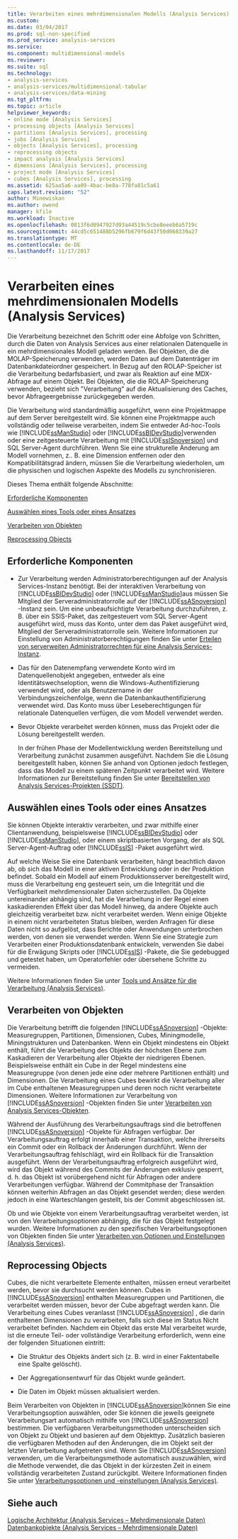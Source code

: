 ```yaml
---
title: Verarbeiten eines mehrdimensionalen Modells (Analysis Services) | Microsoft Docs
ms.custom: 
ms.date: 03/04/2017
ms.prod: sql-non-specified
ms.prod_service: analysis-services
ms.service: 
ms.component: multidimensional-models
ms.reviewer: 
ms.suite: sql
ms.technology:
- analysis-services
- analysis-services/multidimensional-tabular
- analysis-services/data-mining
ms.tgt_pltfrm: 
ms.topic: article
helpviewer_keywords:
- online mode [Analysis Services]
- processing objects [Analysis Services]
- partitions [Analysis Services], processing
- jobs [Analysis Services]
- objects [Analysis Services], processing
- reprocessing objects
- impact analysis [Analysis Services]
- dimensions [Analysis Services], processing
- project mode [Analysis Services]
- cubes [Analysis Services], processing
ms.assetid: 625aa5a6-aa09-4bac-be8a-778fa81c5a61
caps.latest.revision: "52"
author: Minewiskan
ms.author: owend
manager: kfile
ms.workload: Inactive
ms.openlocfilehash: 0813f6d0947927d93a44519c5cbe8eeeb6a5719c
ms.sourcegitcommit: 44cd5c651488b5296fb679f6d43f50d068339a27
ms.translationtype: MT
ms.contentlocale: de-DE
ms.lasthandoff: 11/17/2017
---
```

# <a name="processing-a-multidimensional-model-analysis-services"></a>Verarbeiten eines mehrdimensionalen Modells (Analysis Services)
  Die Verarbeitung bezeichnet den Schritt oder eine Abfolge von Schritten, durch die Daten von Analysis Services aus einer relationalen Datenquelle in ein mehrdimensionales Modell geladen werden. Bei Objekten, die die MOLAP-Speicherung verwenden, werden Daten auf dem Datenträger im Datenbankdateiordner gespeichert. In Bezug auf den ROLAP-Speicher ist die Verarbeitung bedarfsbasiert, und zwar als Reaktion auf eine MDX-Abfrage auf einem Objekt. Bei Objekten, die die ROLAP-Speicherung verwenden, bezieht sich "Verarbeitung" auf die Aktualisierung des Caches, bevor Abfrageergebnisse zurückgegeben werden.  
  
 Die Verarbeitung wird standardmäßig ausgeführt, wenn eine Projektmappe auf dem Server bereitgestellt wird. Sie können eine Projektmappe auch vollständig oder teilweise verarbeiten, indem Sie entweder Ad-hoc-Tools wie [!INCLUDE[ssManStudio](../../includes/ssmanstudio-md.md)] oder [!INCLUDE[ssBIDevStudio](../../includes/ssbidevstudio-md.md)]verwenden oder eine zeitgesteuerte Verarbeitung mit [!INCLUDE[ssISnoversion](../../includes/ssisnoversion-md.md)] und SQL Server-Agent durchführen. Wenn Sie eine strukturelle Änderung am Modell vornehmen, z.. B. eine Dimension entfernen oder den Kompatibilitätsgrad ändern, müssen Sie die Verarbeitung wiederholen, um die physischen und logischen Aspekte des Modells zu synchronisieren.  
  
 Dieses Thema enthält folgende Abschnitte:  
  
 [Erforderliche Komponenten](#bkmk_prereq)  
  
 [Auswählen eines Tools oder eines Ansatzes](#bkmk_tool)  
  
 [Verarbeiten von Objekten](#bkmk_proc)  
  
 [Reprocessing Objects](#bkmk_reproc)  
  
##  <a name="bkmk_prereq"></a> Erforderliche Komponenten  
  
-   Zur Verarbeitung werden Administratorberechtigungen auf der Analysis Services-Instanz benötigt. Bei der interaktiven Verarbeitung von [!INCLUDE[ssBIDevStudio](../../includes/ssbidevstudio-md.md)] oder [!INCLUDE[ssManStudio](../../includes/ssmanstudio-md.md)]aus müssen Sie Mitglied der Serveradministratorrolle auf der [!INCLUDE[ssASnoversion](../../includes/ssasnoversion-md.md)] -Instanz sein. Um eine unbeaufsichtigte Verarbeitung durchzuführen, z. B. über ein SSIS-Paket, das zeitgesteuert vom SQL Server-Agent ausgeführt wird, muss das Konto, unter dem das Paket ausgeführt wird, Mitglied der Serveradministratorrolle sein. Weitere Informationen zur Einstellung von Administratorberechtigungen finden Sie unter [Erteilen von serverweiten Administratorrechten für eine Analysis Services-Instanz](../../analysis-services/instances/grant-server-admin-rights-to-an-analysis-services-instance.md).  
  
-   Das für den Datenempfang verwendete Konto wird im Datenquellenobjekt angegeben, entweder als eine Identitätswechseloption, wenn die Windows-Authentifizierung verwendet wird, oder als Benutzername in der Verbindungszeichenfolge, wenn die Datenbankauthentifizierung verwendet wird. Das Konto muss über Leseberechtigungen für relationale Datenquellen verfügen, die vom Modell verwendet werden.  
  
-   Bevor Objekte verarbeitet werden können, muss das Projekt oder die Lösung bereitgestellt werden.  
  
     In der frühen Phase der Modellentwicklung werden Bereitstellung und Verarbeitung zunächst zusammen ausgeführt. Nachdem Sie die Lösung bereitgestellt haben, können Sie anhand von Optionen jedoch festlegen, dass das Modell zu einem späteren Zeitpunkt verarbeitet wird. Weitere Informationen zur Bereitstellung finden Sie unter [Bereitstellen von Analysis Services-Projekten &#40;SSDT&#41;](../../analysis-services/multidimensional-models/deploy-analysis-services-projects-ssdt.md).  
  
##  <a name="bkmk_tool"></a> Auswählen eines Tools oder eines Ansatzes  
 Sie können Objekte interaktiv verarbeiten, und zwar mithilfe einer Clientanwendung, beispielsweise [!INCLUDE[ssBIDevStudio](../../includes/ssbidevstudio-md.md)] oder [!INCLUDE[ssManStudio](../../includes/ssmanstudio-md.md)], oder einem skriptbasierten Vorgang, der als SQL Server-Agent-Auftrag oder [!INCLUDE[ssIS](../../includes/ssis-md.md)] -Paket ausgeführt wird.  
  
 Auf welche Weise Sie eine Datenbank verarbeiten, hängt beachtlich davon ab, ob sich das Modell in einer aktiven Entwicklung oder in der Produktion befindet. Sobald ein Modell auf einem Produktionsserver bereitgestellt wird, muss die Verarbeitung eng gesteuert sein, um die Integrität und die Verfügbarkeit mehrdimensionaler Daten sicherzustellen. Da Objekte untereinander abhängig sind, hat die Verarbeitung in der Regel einen kaskadierenden Effekt über das Modell hinweg, da andere Objekte auch gleichzeitig verarbeitet bzw. nicht verarbeitet werden. Wenn einige Objekte in einem nicht verarbeiteten Status bleiben, werden Anfragen für diese Daten nicht so aufgelöst, dass Berichte oder Anwendungen unterbrochen werden, von denen sie verwendet werden. Wenn Sie eine Strategie zum Verarbeiten einer Produktionsdatenbank entwickeln, verwenden Sie dabei für die Erwägung Skripts oder [!INCLUDE[ssIS](../../includes/ssis-md.md)] -Pakete, die Sie gedebugged und getestet haben, um Operatorfehler oder übersehene Schritte zu vermeiden.  
  
 Weitere Informationen finden Sie unter [Tools und Ansätze für die Verarbeitung &#40;Analysis Services&#41;](../../analysis-services/multidimensional-models/tools-and-approaches-for-processing-analysis-services.md).  
  
##  <a name="bkmk_proc"></a> Verarbeiten von Objekten  
 Die Verarbeitung betrifft die folgenden [!INCLUDE[ssASnoversion](../../includes/ssasnoversion-md.md)] -Objekte: Measuregruppen, Partitionen, Dimensionen, Cubes, Miningmodelle, Miningstrukturen und Datenbanken. Wenn ein Objekt mindestens ein Objekt enthält, führt die Verarbeitung des Objekts der höchsten Ebene zum Kaskadieren der Verarbeitung aller Objekte der niedrigeren Ebenen. Beispielsweise enthält ein Cube in der Regel mindestens eine Measuregruppe (von denen jede eine oder mehrere Partitionen enthält) und Dimensionen. Die Verarbeitung eines Cubes bewirkt die Verarbeitung aller im Cube enthaltenen Measuregruppen und deren noch nicht verarbeitete Dimensionen. Weitere Informationen zur Verarbeitung von [!INCLUDE[ssASnoversion](../../includes/ssasnoversion-md.md)] -Objekten finden Sie unter [Verarbeiten von Analysis Services-Objekten](../../analysis-services/multidimensional-models/processing-analysis-services-objects.md).  
  
 Während der Ausführung des Verarbeitungsauftrags sind die betroffenen [!INCLUDE[ssASnoversion](../../includes/ssasnoversion-md.md)] -Objekte für Abfragen verfügbar. Der Verarbeitungsauftrag erfolgt innerhalb einer Transaktion, welche ihrerseits ein Commit oder ein Rollback der Änderungen durchführt. Wenn der Verarbeitungsauftrag fehlschlägt, wird ein Rollback für die Transaktion ausgeführt. Wenn der Verarbeitungsauftrag erfolgreich ausgeführt wird, wird das Objekt während des Commits der Änderungen exklusiv gesperrt, d. h. das Objekt ist vorübergehend nicht für Abfragen oder andere Verarbeitungen verfügbar. Während der Commitphase der Transaktion können weiterhin Abfragen an das Objekt gesendet werden; diese werden jedoch in eine Warteschlangen gestellt, bis der Commit abgeschlossen ist.  
  
 Ob und wie Objekte von einem Verarbeitungsauftrag verarbeitet werden, ist von den Verarbeitungsoptionen abhängig, die für das Objekt festgelegt wurden. Weitere Informationen zu den spezifischen Verarbeitungsoptionen von Objekten finden Sie unter [Verarbeiten von Optionen und Einstellungen &#40;Analysis Services&#41;](../../analysis-services/multidimensional-models/processing-options-and-settings-analysis-services.md).  
  
##  <a name="bkmk_reproc"></a> Reprocessing Objects  
 Cubes, die nicht verarbeitete Elemente enthalten, müssen erneut verarbeitet werden, bevor sie durchsucht werden können. Cubes in [!INCLUDE[ssASnoversion](../../includes/ssasnoversion-md.md)] enthalten Measuregruppen und Partitionen, die verarbeitet werden müssen, bevor der Cube abgefragt werden kann. Die Verarbeitung eines Cubes veranlasst [!INCLUDE[ssASnoversion](../../includes/ssasnoversion-md.md)] , die darin enthaltenen Dimensionen zu verarbeiten, falls sich diese im Status Nicht verarbeitet befinden. Nachdem ein Objekt das erste Mal verarbeitet wurde, ist die erneute Teil- oder vollständige Verarbeitung erforderlich, wenn eine der folgenden Situationen eintritt:  
  
-   Die Struktur des Objekts ändert sich (z. B. wird in einer Faktentabelle eine Spalte gelöscht).  
  
-   Der Aggregationsentwurf für das Objekt wurde geändert.  
  
-   Die Daten im Objekt müssen aktualisiert werden.  
  
 Beim Verarbeiten von Objekten in [!INCLUDE[ssASnoversion](../../includes/ssasnoversion-md.md)]können Sie eine Verarbeitungsoption auswählen, oder Sie können die jeweils geeignete Verarbeitungsart automatisch mithilfe von [!INCLUDE[ssASnoversion](../../includes/ssasnoversion-md.md)] bestimmen. Die verfügbaren Verarbeitungsmethoden unterscheiden sich von Objekt zu Objekt und basieren auf dem Objekttyp. Zusätzlich basieren die verfügbaren Methoden auf den Änderungen, die im Objekt seit der letzten Verarbeitung aufgetreten sind. Wenn Sie [!INCLUDE[ssASnoversion](../../includes/ssasnoversion-md.md)] verwenden, um die Verarbeitungsmethode automatisch auszuwählen, wird die Methode verwendet, die das Objekt in der kürzesten Zeit in einem vollständig verarbeiteten Zustand zurückgibt. Weitere Informationen finden Sie unter [Verarbeitungsoptionen und -einstellungen &#40;Analysis Services&#41;](../../analysis-services/multidimensional-models/processing-options-and-settings-analysis-services.md).  
  
## <a name="see-also"></a>Siehe auch  
 [Logische Architektur &#40;Analysis Services – Mehrdimensionale Daten&#41;](../../analysis-services/multidimensional-models/olap-logical/understanding-microsoft-olap-logical-architecture.md)   
 [Datenbankobjekte &#40;Analysis Services – Mehrdimensionale Daten&#41;](../../analysis-services/multidimensional-models/olap-logical/database-objects-analysis-services-multidimensional-data.md)  
  
  
